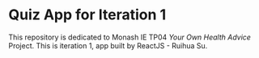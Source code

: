 # Quiz App for Iteration 1 
This repository is dedicated to Monash IE TP04 *Your Own Health Advice* Project.
This is iteration 1, app built by ReactJS - Ruihua Su.